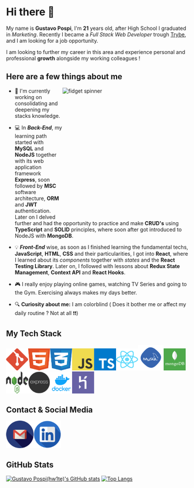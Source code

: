 # Hi there 👋 

My name is **Gustavo Pospi**, I'm **21** years old, after High School I graduated in *Marketing*. Recently I became a *Full Stack Web Developer* trough [Trybe](https://ajuda.betrybe.com/hc/pt-br/articles/360056299454-O-que-a-Trybe-%C3%A9-  "What Trybe is"), and I am looking for a job opportunity.

I am looking to further my career in this area and experience personal and professional **growth** alongside my working colleagues !

## Here are a few things about me
<img align="right" width="350" height="350" alt="fidget spinner" src="https://media.giphy.com/media/K3fXQ1YWZFUFBIF4mM/giphy.gif">

- 🌱 I'm currently working on consolidating and deepening my stacks knowledge.

- :computer: In **_Back-End_**, my learning path started with **MySQL** and **NodeJS** together with its web application framework **Express**, soon followed by **MSC** software architecture, **ORM** and **JWT** authentication. Later on I delved further and had the opportunity to practice and make **CRUD's** using **TypeScript** and **SOLID** principles, where soon after got introduced to NodeJS with **MongoDB**.

- :bulb: **_Front-End_** wise, as soon as I finished learning the fundamental techs, **JavaScript**, **HTML**, **CSS** and their particularities, I got into **React**, where I learned about its *components* together with *states* and the **React Testing Library**. Later on, I followed with lessons about **Redux State Management**, **Context API** and **React Hooks**.

- :video_game: I really enjoy playing online games, watching TV Series and going to the Gym. Exercising always makes my days better.

- :mag: **Curiosity about me:** I am colorblind ( Does it bother me or affect my daily routine ? Not at all :heavy_exclamation_mark::heavy_exclamation_mark:)

## My Tech Stack
<img src="images/git-icon.svg" width="60" height="60" /><img src="images/html-1.svg" width="60" height="60" /><img src="images/css-3.svg" width="60" height="60" /><img src="images/logo-javascript.svg" width="60" height="60" /><img src="images/typescript.svg" width="60" height="60" /><img src="images/react-2 (1).svg" width="60" height="60" /><img src="images/mysql.png" width="70" height="70" /><img src="images/mongodb.png" width="60" height="60" /><img src="images/nodejs-1.svg" width="60" height="60" /><img src="images/express.png" width="60" height="60" /><img src="images/docker.png" width="60" height="60" /><img src="images/heroku-4.svg" width="60" height="60" />

## Contact & Social Media
[<img src="images/gmail.png" width="75" height="75" padding-left="50" />](mailto:gutxander@gmail.com)[<img src="images/linkedin.png" width="75" height="75"/>](https://www.linkedin.com/in/gustavopospi/)

## GitHub Stats
[![Gustavo Pospi(hw1te)'s GitHub stats](https://github-readme-stats.vercel.app/api?username=hw1te&theme=tokyonight )](https://github.com/anuraghazra/github-readme-stats)
[![Top Langs](https://github-readme-stats.vercel.app/api/top-langs/?username=hw1te&theme=tokyonight)](https://github.com/anuraghazra/github-readme-stats)
